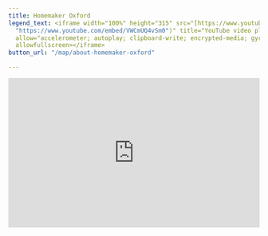```yaml
---
title: Homemaker Oxford
legend_text: <iframe width="100%" height="315" src="[https://www.youtube.com/embed/VWCmUQ4vSm0](https://www.youtube.com/embed/VWCmUQ4vSm0
  "https://www.youtube.com/embed/VWCmUQ4vSm0")" title="YouTube video player" frameborder="0"
  allow="accelerometer; autoplay; clipboard-write; encrypted-media; gyroscope; picture-in-picture"
  allowfullscreen></iframe>
button_url: "/map/about-homemaker-oxford"

---
```

<iframe width="100%" height="300" src="https://www.youtube.com/embed/VWCmUQ4vSm0" title="YouTube video player" frameborder="0" allow="accelerometer; autoplay; clipboard-write; encrypted-media; gyroscope; picture-in-picture" allowfullscreen></iframe>